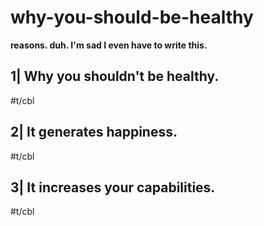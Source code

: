 # why-you-should-be-healthy

**reasons. duh. I'm sad I even have to write this.**

## 1| Why you shouldn't be healthy.

#t/cbl

## 2| It generates happiness.

#t/cbl

## 3| It increases your capabilities.

#t/cbl
